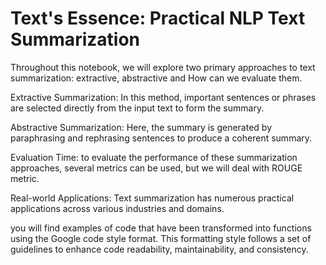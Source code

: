 # Text's Essence: Practical NLP Text Summarization


Throughout this notebook,
we will explore two primary approaches to text summarization: extractive, abstractive and How can we evaluate them.

Extractive Summarization: In this method, important sentences or phrases are selected directly from the input text to form the summary.

Abstractive Summarization: Here, the summary is generated by paraphrasing and rephrasing sentences to produce a coherent summary.

Evaluation Time: to evaluate the performance of these summarization approaches, several metrics can be used, but we will deal with ROUGE metric.

Real-world Applications: Text summarization has numerous practical applications across various industries and domains.

you will find examples of code that have been transformed into functions using the Google code style format.
This formatting style follows a set of guidelines to enhance code readability, maintainability, and consistency.
